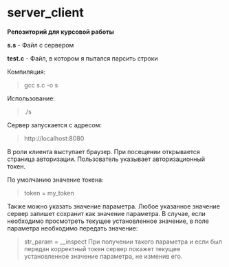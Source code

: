 # server_client
**Репозиторий для курсовой работы**

**s.s** - Файл с сервером

**test.c** - Файл, в котором я пытался парсить строки


Компиляция: 
>gcc s.c -o s


Использование:
>./s


Сервер запускается с адресом: 
>http://localhost:8080


В роли клиента выступает браузер. При посещении открывается страница авторизации. Пользователь указывает авторизационный токен. 

По умолчанию значение токена:
>token = my_token

Также можно указать значение параметра. Любое указанное значение сервер запишет сохранит как значение параметра. В случае, если необходимо просмотреть текущее установленное значение, в поле параметра необходимо передать значение:
>str_param = \_\_inspect
При получении такого параметра и если был передан корректный токен сервер покажет текущее установленное значение параметра, не изменив его.
